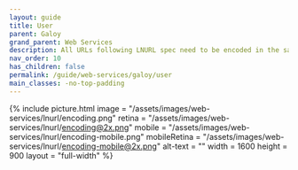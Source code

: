 ```yaml
---
layout: guide
title: User
parent: Galoy
grand_parent: Web Services
description: All URLs following LNURL spec need to be encoded in the same way as BOLT11 invoices are.
nav_order: 10
has_children: false
permalink: /guide/web-services/galoy/user
main_classes: -no-top-padding
---
```


{% include picture.html 
   image = "/assets/images/web-services/lnurl/encoding.png"
   retina = "/assets/images/web-services/lnurl/encoding@2x.png"
   mobile = "/assets/images/web-services/lnurl/encoding-mobile.png"
   mobileRetina = "/assets/images/web-services/lnurl/encoding-mobile@2x.png"
   alt-text = ""
   width = 1600
   height = 900
   layout = "full-width"
%}

